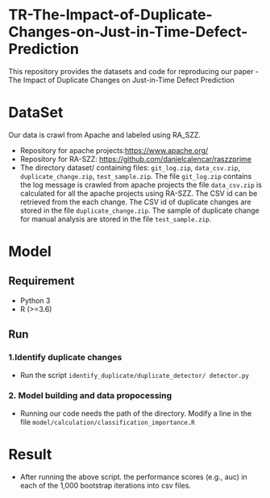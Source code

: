 # **TR-The-Impact-of-Duplicate-Changes-on-Just-in-Time-Defect-Prediction**
This repository provides the datasets and code for reproducing our paper - The Impact of Duplicate Changes on Just-in-Time Defect Prediction
# **DataSet**
Our data is crawl from Apache and labeled using RA_SZZ.
* Repository for apache projects:https://www.apache.org/
* Repository for RA-SZZ: https://github.com/danielcalencar/raszzprime
* The directory dataset/ containing files: ``git_log.zip``, ``data_csv.zip``, ``duplicate_change.zip``, ``test_sample.zip``.
The file ``git_log.zip`` contains the log message is crawled from apache projects
the file ``data_csv.zip`` is calculated for all the apache projects using RA-SZZ. The CSV id can be retrieved from the each change.
The CSV id of duplicate changes are stored in the file ``duplicate_change.zip``.
The sample of duplicate change for manual analysis are stored in the file ``test_sample.zip``.

# **Model**
## **Requirement**
* Python 3
* R (>=3.6)
## **Run**
### **1.Identify duplicate changes**
* Run the script ``identify_duplicate/duplicate_detector/ detector.py``
### **2. Model building and data propocessing**  
* Running our code needs the path of the directory. Modify a line in the file ``model/calculation/classification_importance.R``

# **Result** 
* After running the above script. the performance scores (e.g., auc) in each of the 1,000 bootstrap iterations into csv files.




